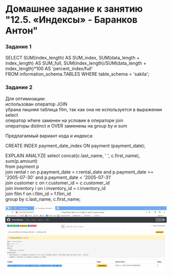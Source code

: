# Домашнее задание к занятию "12.5. «Индексы» - Баранков Антон"

### Задание 1
SELECT SUM(index_length) AS SUM_index, SUM(data_length + index_length) AS SUM_full, SUM(index_length)/SUM(data_length + index_length)*100 AS 'percent_index/full'  
FROM information_schema.TABLES WHERE table_schema = 'sakila';  
 

### Задание 2
Для оптимизации:  
использован оператор JOIN  
убрана лишняя таблица film, так как она не используется в выражении select  
оператор where заменен на условие в операторе join  
операторы distinct и OVER заменены на group by и sum  

Предлагаемый вариант кода и индекса:  

CREATE INDEX payment_date_index ON payment (payment_date);  

EXPLAIN ANALYZE select concat(c.last_name, ' ', c.first_name), sum(p.amount)  
from payment p  
join rental r on p.payment_date = r.rental_date and p.payment_date >= '2005-07-30' and p.payment_date < '2005-07-31'  
join customer c on r.customer_id = c.customer_id  
join inventory i on i.inventory_id = r.inventory_id  
join film f on i.film_id = f.film_id  
group by c.last_name, c.first_name;  

![Скриншот](img2/1.jpg)
